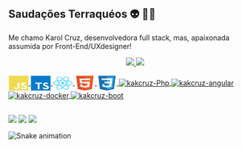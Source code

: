 ## Saudações Terraquéos 👽 🖖🏽
Me chamo Karol Cruz, desenvolvedora full stack, mas, apaixonada assumida por Front-End/UXdesigner! 

<div align="center">
  <a href="https://github.com/kakcruz">
  <img height="180em" src="https://github-readme-stats.vercel.app/api?username=kakcruz&show_icons=true&theme=cobalt&include_all_commits=true&count_private=true"/>
  <img height="180em" src="https://github-readme-stats.vercel.app/api/top-langs/?username=kakcruz&layout=compact&langs_count=7&theme=cobalt"/>
</div>
  
 <div style="display: inline_block"><br>
  <img align="center" alt="kakcruz-Js" height="30" width="40" src="https://raw.githubusercontent.com/devicons/devicon/master/icons/javascript/javascript-plain.svg">
  <img align="center" alt="kakcruz-Ts" height="30" width="40" src="https://raw.githubusercontent.com/devicons/devicon/master/icons/typescript/typescript-plain.svg">
  <img align="center" alt="kakcruz-React" height="30" width="40" src="https://raw.githubusercontent.com/devicons/devicon/master/icons/react/react-original.svg">
  <img align="center" alt="kakcruz-HTML" height="30" width="40" src="https://raw.githubusercontent.com/devicons/devicon/master/icons/html5/html5-original.svg">
  <img align="center" alt="kakcruz-CSS" height="30" width="40" src="https://raw.githubusercontent.com/devicons/devicon/master/icons/css3/css3-original.svg">
  <img align="center" alt="kakcruz-Php" height="30" width="40" src="https://icongr.am/devicon/php-original.svg?size=128&color=currentColor">
  <img align="center" alt="kakcruz-angular" height="30" width="40" src="https://cdn.jsdelivr.net/gh/devicons/devicon/icons/angularjs/angularjs-original.svg">
  <img align="center" alt="kakcruz-docker" height="30" width="40" src="https://cdn.jsdelivr.net/gh/devicons/devicon/icons/docker/docker-original.svg">
  <img align="center" alt="kakcruz-boot" height="30" width="40" src="https://cdn.jsdelivr.net/gh/devicons/devicon/icons/bootstrap/bootstrap-original.svg">           
</div>
  
  
 ##
  
 <div>
  <a href="https://www.instagram.com/kakcruz/" target="_blank"><img src="https://img.shields.io/badge/-Instagram-%23E4405F?style=for-the-badge&logo=instagram&logoColor=white" target="_blank"></a> 
  <a href = "mailto:karolinecsantos@hotmail.com"><img src="https://img.shields.io/badge/Microsoft_Outlook-0078D4?style=for-the-badge&logo=microsoft-outlook&logoColor=white" target="_blank"></a>
  <a href="https://www.linkedin.com/in/karoline-cruz-2802b61a4/" target="_blank"><img src="https://img.shields.io/badge/-LinkedIn-%230077B5?style=for-the-badge&logo=linkedin&logoColor=white" target="_blank"></a>   
 </div>
  

![Snake animation](https://github.com/kakcruz/kakcruz/blob/output/github-contribution-grid-snake.svg)
